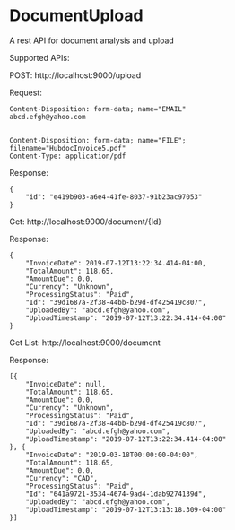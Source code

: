 # DocumentUpload
A rest API for document analysis and upload

Supported APIs:

POST: http://localhost:9000/upload

Request:
```
Content-Disposition: form-data; name="EMAIL"
abcd.efgh@yahoo.com


Content-Disposition: form-data; name="FILE"; filename="HubdocInvoice5.pdf"
Content-Type: application/pdf
```

Response:
```
{
    "id": "e419b903-a6e4-41fe-8037-91b23ac97053"
}
```

Get: http://localhost:9000/document/{Id}

Response: 
```
{
	"InvoiceDate": 2019-07-12T13:22:34.414-04:00,
	"TotalAmount": 118.65,
	"AmountDue": 0.0,
	"Currency": "Unknown",
	"ProcessingStatus": "Paid",
	"Id": "39d1687a-2f38-44bb-b29d-df425419c807",
	"UploadedBy": "abcd.efgh@yahoo.com",
	"UploadTimestamp": "2019-07-12T13:22:34.414-04:00"
}
```

Get List: http://localhost:9000/document

Response:
```
[{
	"InvoiceDate": null,
	"TotalAmount": 118.65,
	"AmountDue": 0.0,
	"Currency": "Unknown",
	"ProcessingStatus": "Paid",
	"Id": "39d1687a-2f38-44bb-b29d-df425419c807",
	"UploadedBy": "abcd.efgh@yahoo.com",
	"UploadTimestamp": "2019-07-12T13:22:34.414-04:00"
}, {
	"InvoiceDate": "2019-03-18T00:00:00-04:00",
	"TotalAmount": 118.65,
	"AmountDue": 0.0,
	"Currency": "CAD",
	"ProcessingStatus": "Paid",
	"Id": "641a9721-3534-4674-9ad4-1dab9274139d",
	"UploadedBy": "abcd.efgh@yahoo.com",
	"UploadTimestamp": "2019-07-12T13:13:18.309-04:00"
}]
```
